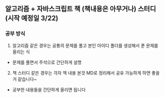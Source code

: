 ## 알고리즘 + 자바스크립트 책 (책내용은 아무거나) 스터디 (시작 예정일 3/22)


### 공부 방식


1. 알고리즘 같은 경우는 공통의 문제를 풀고 본인 아이디 폴더를 생성해서 푼 문제를 올리는 식
  - 문제를 풀면서 주석으로 간단하게 설명
2. 책 스터디 같은 경우는 각자 책 내용 본것 MD로 정리해서 공유 가능하게 하면 좋을거 같습니다~
  - 공부한 내용들을 간단하게 올리면 됩니다  
